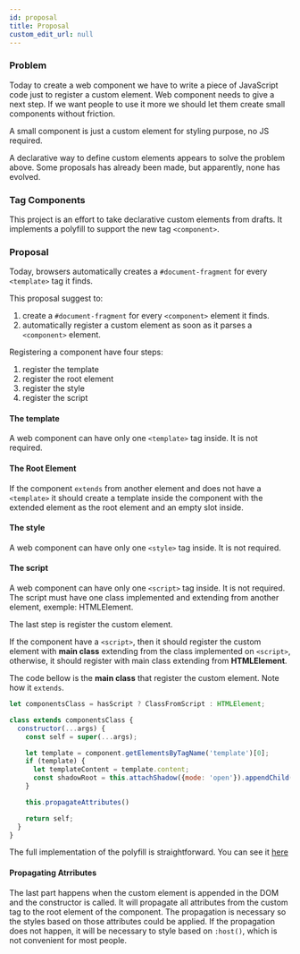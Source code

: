 ```yaml
---
id: proposal
title: Proposal
custom_edit_url: null
---
```


### Problem

Today to create a web component we have to write a piece of JavaScript code just to register a custom element.
Web component needs to give a next step. If we want people to use it more we should let them create
small components without friction.

A small component is just a custom element for styling purpose, no JS required.

A declarative way to define custom elements appears to solve the problem above.
Some proposals has already been made, but apparently, none has evolved.

### Tag Components

This project is an effort to take declarative custom elements from drafts.
It implements a polyfill to support the new tag `<component>`.

### Proposal

Today, browsers automatically creates a `#document-fragment` for every `<template>` tag it finds.

This proposal suggest to:

1. create a `#document-fragment` for every `<component>` element it finds.
2. automatically register a custom element as soon as it parses a `<component>` element.

Registering a component have four steps:
1. register the template
2. register the root element
3. register the style
4. register the script

#### The template
A web component can have only one `<template>` tag inside. It is not required.

#### The Root Element
If the component `extends` from another element and does not have a `<template>` it should
create a template inside the component with the extended element as the root element and an empty slot inside.

#### The style
A web component can have only one `<style>` tag inside. It is not required.

#### The script
A web component can have only one `<script>` tag inside. It is not required.
The script must have one class implemented and extending from another element, exemple: HTMLElement.

The last step is register the custom element.

If the component have a `<script>`, then it should register the custom element with **main class** extending
from the class implemented on `<script>`, otherwise, it should register with main class extending from **HTMLElement**.

The code bellow is the **main class** that register the custom element. Note how it `extends`.

```javascript
let componentsClass = hasScript ? ClassFromScript : HTMLElement;

class extends componentsClass {
  constructor(...args) {
    const self = super(...args);

    let template = component.getElementsByTagName('template')[0];
    if (template) {
      let templateContent = template.content;
      const shadowRoot = this.attachShadow({mode: 'open'}).appendChild(templateContent.cloneNode(true));
    }

    this.propagateAttributes()

    return self;
  }
}
```

The full implementation of the polyfill is straightforward. You can see it
[here](https://github.com/emanuelhfarias/tag-components/blob/master/component-polyfill.js)


#### Propagating Atrributes

The last part happens when the custom element is appended in the DOM and the constructor is called.
It will propagate all attributes from the custom tag to the root element of the component.
The propagation is necessary so the styles based on those attributes could be applied.
If the propagation does not happen, it will be necessary to style based on `:host()`, which is not convenient
for most people.
